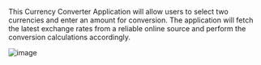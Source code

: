 This Currency Converter Application will allow users to select two currencies and enter an amount for conversion. The application will fetch the latest exchange rates from a reliable online source and perform the conversion calculations accordingly.

![image](https://github.com/adamkucukcapraz/CurrencyConverter/assets/105564318/399a122e-dfeb-43b1-99f9-2da0bc4668f3)
